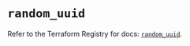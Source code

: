 # `random_uuid`

Refer to the Terraform Registry for docs: [`random_uuid`](https://registry.terraform.io/providers/hashicorp/random/3.6.3/docs/resources/uuid).
